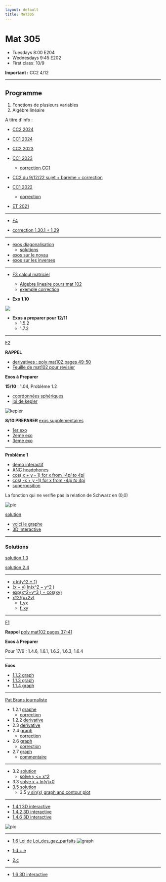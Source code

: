 ```yaml
---
layout: default
title: MAT305
---
```


# Mat 305


- Tuesdays 8:00 E204
- Wednesdays 9:45 E202
- First class: 10/9

**Important :** CC2 4/12
<!-- **Important :** CC1 9/10 -->


---

## Programme

1.  Fonctions de plusieurs variables
1.  Algèbre linéaire


A titre d'info   : 

- [CC2 2024](./CC2_2024.pdf)
- [CC1 2024](./CC1_mat305_2024.pdf)
- [CC2 2023](CC2_2023.pdf)
- [CC1 2023](./CC1_mat305.pdf)
    - [correction CC1](./CC1_mat305_2023.pdf)
- [CC2 du  9/12/22 sujet + bareme + correction](./CC2_MAT305.pdf)
- [CC1 2022](./CC1_MAT305_2022.pdf)
    - [correction](./CC1_corr.pdf)

- [ET  2021](https://www-fourier.ujf-grenoble.fr/~eherscov/MAT305/ET-01.2022.pdf) 

<!-- - [web page avec tous les documents](https://www-fourier.ujf-grenoble.fr/~eherscov/index-mat305-2022.php) -->


---

- [F4](./exos_esp_vec.pdf)

- [correction 1.30.1 + 1.29](./f5_corr_1.pdf)


---

- [exos diagonalisation](./diag.pdf)
    - [solutions](./sols.md)
- [exos sur le noyau](./noyau.pdf)
- [exos sur les  inverses](./inverse.pdf)


<!-- **solutions noyau/image** -->

<!-- ker = {t[ 5 -2  1]} im = 1x + -1y + 2z = 0 --> 

<!-- ker = {t[  6 -15  28]} im = 1x + -1y + 2z = 0 --> 

<!-- ker = {t[ -6  13 -23]} im = -1x + 1y + 2z = 0 --> 

<!-- ker = {t[-3  3 -2]} im = -1x + 5y + -3z = 0 --> 

<!-- ker = {t[-12   7  -9]} im = 1x + -3y + -1z = 0 --> 

<!-- ker = {t[ -3  -1 -12]} im = -1x + -1y + -1z = 0 --> 

<!-- ker = {t[-5 -4 -4]} im = 5x + -1y + -1z = 0 --> 

<!-- ker = {t[  7  -3 -10]} im = -1x + -1y + 3z = 0 --> 

<!-- ker = {t[-6 -1  2]} im = -2x + 1y + -1z = 0 --> 

<!-- ker = {t[ 20 -13   3]} im = -1x + -1y + -1z = 0 -->


<!-- - [Multiplication etc.](./mult.pdf) -->


---

- [F3 calcul matriciel](./exos_matrices.pdf)
    - [Algebre lineaire cours mat 102](./polyMAT102-espace_vect.pdf)
    - [exemple correction](./f3_corr_2.pdf)

- **Exo 1.10**

![](./newton_matrices.png)

- **Exos a preparer pour 12/11**
    - 1.5.2
    - 1.7.2


<!-- - [revision](./extra.pdf) -->
<!-- <!-1- - [CC2 du  9/11/22 sujet + bareme + correction](./CC2_MAT305.pdf) -1-> -->


<!-- 	- [la courbe](https://www.wolframalpha.com/input?i=plot+%281+-+t%5E2%2C++t%5E3%2F4+-+3t%29) -->
<!-- 	- [vecteur velocite](https://www.wolframalpha.com/input?i=derivative+t+of++%281+-+t%5E2%2C++t%5E3%2F4+-+3t%29) -->
<!-- 	- [exo 2](https://www.wolframalpha.com/input?i=xy%5E2+%E2%88%92+y%5E3+%2B+log%281+%E2%88%92+x%5E2+%E2%88%92+y%5E2+%29) -->
<!-- 	- [f_yx](https://www.wolframalpha.com/input?i=derivate+y+of+y%5E2+-+%282+x%29%2F%281+-+x%5E2+-+y%5E2%29) -->
<!-- 	- [f_xy](https://www.wolframalpha.com/input?i=derivative+x+of+y+%282+x+-+3+y+-+2%2F%281+-+x%5E2+-+y%5E2%29%29) -->

<!-- --- -->

<!-- ## Exos a preparer -->

<!-- <!-1- - **Pour 20/9 preparer F1 exos 5 et 6.** -1-> -->
<!-- <!-1- - **Pour 21/9 preparer F1 exos 7 et 8** -1-> -->
<!-- <!-1- - **Pour 27/9 preparer F2 exo 2:** -1-> -->
<!-- <!-1- - **Pour 4/10 preparer F2 exo 6:** -1-> -->
<!-- <!-1- - **Pour 5/10 preparer F2 exo 7:** -1-> -->
<!-- <!-1- 	- calculer les derivees partielles pour chaque fonction -1-> -->
<!-- <!-1- 	- Verifier avec Wolfram ex [exo 2.1](https://www.wolframalpha.com/input?i=x+ln%28+y%5E2+%2B+1%29) -1-> -->
<!-- <!-1- <!-2- $\partial f/\partial x, \partial f/\partial y$ pour -2-> -1-> --> 


<!-- --- -->

<!-- ## Feuilles avec commentaires -->

<!-- - exo 1 --> 
<!-- 	1. OK -->
<!-- 	1. OK -->
<!-- 	1. OK -->
<!-- 	1. OK -->
<!-- 	1. OK --> 
<!-- 	1. non -->
<!-- 	1. OK -->
<!-- 	1. non -->
<!-- 	1. OK -->

<!-- - exo 4 a/ -->
<!-- 	1. OK -->
<!-- 	1. NON  $F_2(2,0), 2F_2(1,0)$ -->
<!-- 	1. OK -->
<!-- 	1. OK -->


<!-- - exo 5 [correction de 2021](./correction_f2exo6.pdf) -->

<!-- - exo 7-8 et 9-12 [correction](./correction_rest.pdf) -->
<!-- 	- [notes](http://mathix.org/linux/wp-content/uploads/2013/02/Expose-43.pdf) -->
<!-- 	- [les reflexions en chimie](https://fr.wikipedia.org/wiki/%C3%89nantiom%C3%A9rie#:~:text=L'%C3%A9nantiom%C3%A9rie%20est%20une%20propri%C3%A9t%C3%A9,deux%20%C3%A9nantiom%C3%A8res%20est%20dite%20chirale.) -->

<!-- --- -->

---

[F2](./F2_2024exos.pdf)

**RAPPEL** 
-  [derivatives : poly mat102 pages 49-50](./mat102_functions.pdf)
- [Feuille de mat102 pour révisier](../MAT102/Fiche4-fonctions.pdf)

**Exos à Preparer**

**15/10** : 1.04, Problème 1.2

- [coordonnées
sphériques](https://fr.wikipedia.org/wiki/Coordonn%C3%A9es_polaires#Trois_dimensions)
- [loi de kepler](https://fr.wikipedia.org/wiki/Lois_de_Kepler)

![kepler](https://upload.wikimedia.org/wikipedia/commons/6/69/Kepler-second-law.gif)

**8/10 PREPARER** [exos supplementaires](./mexican_hat.pdf)

- [1er exo](https://www.wolframalpha.com/input?i=plot+%281%E2%88%92x+%5E2++%E2%88%92y+%5E2++%29exp%28+%E2%88%92%28x%5E2++%2By%5E2++%29)
- [2eme
exo](https://www.wolframalpha.com/input?i=plot+%28x-y%29%5E2+%2B+1)
- [3eme
exo](https://www.wolframalpha.com/input?i=plot+%28x%2By%29%5E2+%2B+4%28x-y%29%5E2)

---

**Problème 1**

- [demo interactif](https://demonstrations.wolfram.com/LaSuperpositionDeDeuxOndesFrench/)
- [ANC headphones](https://en.wikipedia.org/wiki/Noise-cancelling_headphones)
- [cos( x + y - 1) for x from -4*pi to 4*pi](https://www.wolframalpha.com/input?i=plot+cos%28+x+%2B+y+-1%29+for+x+from+-4*pi+to+4*pi+)
- [cos( -x + y -1) for x from -4*pi to 4*pi](https://www.wolframalpha.com/input?i=plot+cos%28-+x+%2B+y+-1%29+for+x+from+-4*pi+to+4*pi+)
- [superposition](https://www.wolframalpha.com/input?i=plot+cos%28+x+%2B+y+-1%29+%2B+cos%28+-x+%2B+y+-1%29+for+x+from+-2*pi+to+2*pi+)






La fonction qui ne verifie pas la relation de Schwarz en (0,0) 

![pic](./not_schwarz.png)

[solution](https://www.wolframalpha.com/input?i=calcul+the+gradient+of+the+function+x*y*%28x%5E2+-y%5E2%29%2F%28x%5E2+%2B+y%5E2%29)


<!-- ![pic](./not_schwarz.png) -->

- [voici le graphe](https://www.wolframalpha.com/input/?i=derivative+of+xy%28x%5E2-y%5E2%29%2F%28x%5E2%2By%5E2%29)
- [3D interactive](./monkey.html)

---

### Solutions

[solution 1.3](./sol_2_1_3.html)

[solution 2.4](./sol_2_2_4.html)

<!-- Pour 26/9 : 1.2. Dérivées partielles, gradient --> 

<!-- Pour 27/9 : 1.3. Problème 1.1 (Équation des ondes). -->


---

<!-- [Exo supplementaire](./supp_exo.pdf) -->


<!-- - [calculs](./f6_corr_bis.pdf) -->

<!-- Exo 1.2 -->

- [x ln(y^2 + 1)](https://www.wolframalpha.com/input?i=derivative+of+x+ln%28y%5E2+%2B+1%29)
- [(x − y) ln(x^2 − y^2 )](https://www.wolframalpha.com/input?i=derivative+of+%28x+%E2%88%92+y%29+ln%28x%5E2+%E2%88%92+y%5E2+%29%3B)
- [exp(x^2+y^3 ) − cos(xy)](https://www.wolframalpha.com/input?i=derivative+of+exp%28x%5E2%2By%5E3+%29+%E2%88%92+cos%28xy%29)
- [x^2/(x+2y)](https://www.wolframalpha.com/input?i=gradient+of+x%5E2%2F%28x%2B2y%29)
    - [f_yx](https://www.wolframalpha.com/input?i=derivate+by+y+of++%284xy+%2B+x%5E2%29%2F%28x%2B2y%29%5E2)
    - [f_xy](https://www.wolframalpha.com/input?i=derivative+by+x+of+-2x%5E2%2F%28x%2B2y%29%5E2)

---

[F1](./F1_2024exos.pdf)


**Rappel** [poly mat102 pages 37-41](./mat102_functions.pdf)

**Exos à Preparer** 

Pour 17/9 : 1.4.6, 1.6.1, 1.6.2, 1.6.3, 1.6.4


<!-- <br> -->

<!-- - [gradient of sqrt(x^2+y^2)](https://www.wolframalpha.com/input?i=gradient+of+sqrt%28x%5E2%2By%5E2%29) -->
<!-- - [plot x + 2y + 3](https://www.wolframalpha.com/input?i=plot+x+%2B+2y+%2B+3) -->
<!-- - [plot x^2 − 9y^2](https://www.wolframalpha.com/input?i=plot+x%5E2+%E2%88%92+9y%5E2) -->


<!-- - pour 19/9 Exercice 1.5 (Équation d’état des gaz parfaits)- [sur wikipedia](https://fr.wikipedia.org/wiki/Loi_des_gaz_parfaits) -->




---

**Exos**


- [1.1.2 graph](https://www.wolframalpha.com/input?i=plot+-2x+%2B+3)
- [1.1.3 graph](https://www.wolframalpha.com/input?i=plot++1+%2B+1%2F%28x+%2B+2%29)
- [1.1.4 graph](https://www.wolframalpha.com/input?i=plot++%7C2x+-3%7C)

---

[Pat Brans journaliste](https://www.cio.com/profile/pat-brans/)

- 1.2.1 [graphe](https://www.wolframalpha.com/input?i=plot+x%5E2+-2x+%2B1)
    - [correction](./sol_model.pdf)
- 1.2.2 [derivative](https://www.wolframalpha.com/input?i=derivative+sqrt%283+-+2x%29)
- 2.3 [derivative](https://www.wolframalpha.com/input?i=derivative+1%2F%28x%5E2%2B1%29)
- 2.4 [graph](https://www.wolframalpha.com/input?i=plot+%28x-1%29%2F%28x%2B1%29)
    - [correction](./sol_2_4.html)
- 2.6 [graph](https://www.wolframalpha.com/input?i=plot+exp%28-x%5E2%29)
    - [correction](./sol_2_6.html)
- 2.7 [graph](https://www.wolframalpha.com/input?i=plot+cos%281%2Fx%29+for+x+from+0+to+pi)
    - [commentaire](./sol_2_7.html)

---

- 3.2 [solution](./sol_3_2.html)
    - [solve y <= x^2](https://www.wolframalpha.com/input?i=solve++y+%3C%3D+x%5E2)
- 3.3 [solve  x + ln(y)>0](https://www.wolframalpha.com/input?i=solve++x+%2B+ln%28y%29%3E0)
- [3.5 solution](./sol_3_5.html) 
    - 3.5 [y sin(x) graph and contour plot](https://www.wolframalpha.com/input?i=plot+y+sin%28x%29++for+x+from+-2pi+to+2pi+and++y+from+-1+to+1)

---

- [1.4.1 3D interactive](./cone.html)
- [1.4.2 3D interactive](./half_pipe.html)
- [1.4.6 3D interactive](./plane_x.html)


![pic](./grid.png)

---

- [1.6 Loi de
Loi_des_gaz_parfaits](https://fr.wikipedia.org/wiki/Loi_des_gaz_parfaits)
![graph](./ideal_gas.png)

- [1:d + e](https://www.wolframalpha.com/input?i=plot+xy+for+x+from+0+to+10+and+y+from+0+to+10)
- [2.c](https://www.wolframalpha.com/input?i=plot+y%2Fx+for+x+from+0+to+2+and+y+from+0+to+2)

---

- [1.6 3D interactive](./cos_cone.html)


